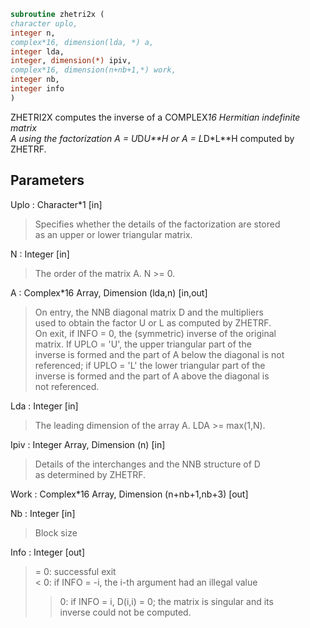 ```fortran  
subroutine zhetri2x (  
character uplo,  
integer n,  
complex*16, dimension(lda, *) a,  
integer lda,  
integer, dimension(*) ipiv,  
complex*16, dimension(n+nb+1,*) work,  
integer nb,  
integer info  
)  
```  
  
ZHETRI2X computes the inverse of a COMPLEX*16 Hermitian indefinite matrix  
A using the factorization A = U*D*U**H or A = L*D*L**H computed by  
ZHETRF.  
  
## Parameters  
Uplo : Character*1 [in]  
> Specifies whether the details of the factorization are stored  
> as an upper or lower triangular matrix.  
  
N : Integer [in]  
> The order of the matrix A.  N >= 0.  
  
A : Complex*16 Array, Dimension (lda,n) [in,out]  
> On entry, the NNB diagonal matrix D and the multipliers  
> used to obtain the factor U or L as computed by ZHETRF.  
> On exit, if INFO = 0, the (symmetric) inverse of the original  
> matrix.  If UPLO = 'U', the upper triangular part of the  
> inverse is formed and the part of A below the diagonal is not  
> referenced; if UPLO = 'L' the lower triangular part of the  
> inverse is formed and the part of A above the diagonal is  
> not referenced.  
  
Lda : Integer [in]  
> The leading dimension of the array A.  LDA >= max(1,N).  
  
Ipiv : Integer Array, Dimension (n) [in]  
> Details of the interchanges and the NNB structure of D  
> as determined by ZHETRF.  
  
Work : Complex*16 Array, Dimension (n+nb+1,nb+3) [out]  
  
Nb : Integer [in]  
> Block size  
  
Info : Integer [out]  
> = 0: successful exit  
> < 0: if INFO = -i, the i-th argument had an illegal value  
> > 0: if INFO = i, D(i,i) = 0; the matrix is singular and its  
> inverse could not be computed.  
  
